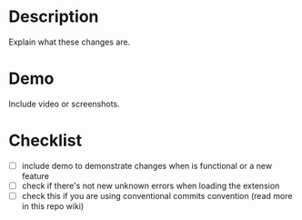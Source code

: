 # Description

Explain what these changes are.

# Demo

Include video or screenshots.

# Checklist

- [ ] include demo to demonstrate changes when is functional or a new feature
- [ ] check if there's not new unknown errors when loading the extension
- [ ] check this if you are using conventional commits convention (read more in this repo wiki)
